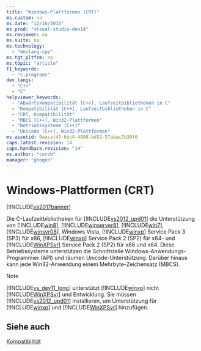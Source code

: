 ```yaml
---
title: "Windows-Plattformen (CRT)"
ms.custom: na
ms.date: "12/16/2016"
ms.prod: "visual-studio-dev14"
ms.reviewer: na
ms.suite: na
ms.technology: 
  - "devlang-cpp"
ms.tgt_pltfrm: na
ms.topic: "article"
f1_keywords: 
  - "c.programs"
dev_langs: 
  - "C++"
  - "C"
helpviewer_keywords: 
  - "Abwärtskompatibilität [C++], Laufzeitbibliotheken in C"
  - "Kompatibilität [C++], Laufzeitbibliotheken in C"
  - "CRT, Kompatibilität"
  - "MBCS [C++], Win32-Plattformen"
  - "Betriebssysteme [C++]"
  - "Unicode [C++], Win32-Plattformen"
ms.assetid: 0aacaf45-6dc4-4908-bd52-57abac7b39f6
caps.latest.revision: 14
caps.handback.revision: "14"
ms.author: "corob"
manager: "ghogen"
---
```

# Windows-Plattformen (CRT)
[!INCLUDE[vs2017banner](../assembler/inline/includes/vs2017banner.md)]

Die C\-Laufzeitbibliotheken für [!INCLUDE[vs2012_upd01](../c-runtime-library/includes/vs2012_upd01_md.md)] die Unterstützung von [!INCLUDE[win8](../build/includes/win8_md.md)], [!INCLUDE[winserver8](../build/includes/winserver8_md.md)], [!INCLUDE[win7](../build/includes/win7_md.md)], [!INCLUDE[winsvr08](../build/includes/winsvr08_md.md)], Windows Vista, [!INCLUDE[winxp](../build/includes/winxp_md.md)] Service Pack 3 \(SP3\) für x86, [!INCLUDE[winxp](../build/includes/winxp_md.md)] Service Pack 2 \(SP2\) für x64\- und [!INCLUDE[WinXPSvr](../build/includes/winxpsvr_md.md)] Service Pack 2 \(SP2\) für x86 und x64.  Diese Betriebssysteme unterstützen die Schnittstelle Windows\-Anwendungs\-Programmier \(API\) und räumen Unicode\-Unterstützung.  Darüber hinaus kann jede Win32\-Anwendung einem Mehrbyte\-Zeichensatz \(MBCS\).  
  
> [!NOTE]
>  [!INCLUDE[vs_dev11_long](../build/includes/vs_dev11_long_md.md)] unterstützt [!INCLUDE[winxp](../build/includes/winxp_md.md)] nicht [!INCLUDE[WinXPSvr](../build/includes/winxpsvr_md.md)] und Entwicklung.  Sie müssen [!INCLUDE[vs2012_upd01](../c-runtime-library/includes/vs2012_upd01_md.md)] installieren, um Unterstützung für [!INCLUDE[winxp](../build/includes/winxp_md.md)] und [!INCLUDE[WinXPSvr](../build/includes/winxpsvr_md.md)] hinzufügen.  
  
## Siehe auch  
 [Kompatibilität](../c-runtime-library/compatibility.md)